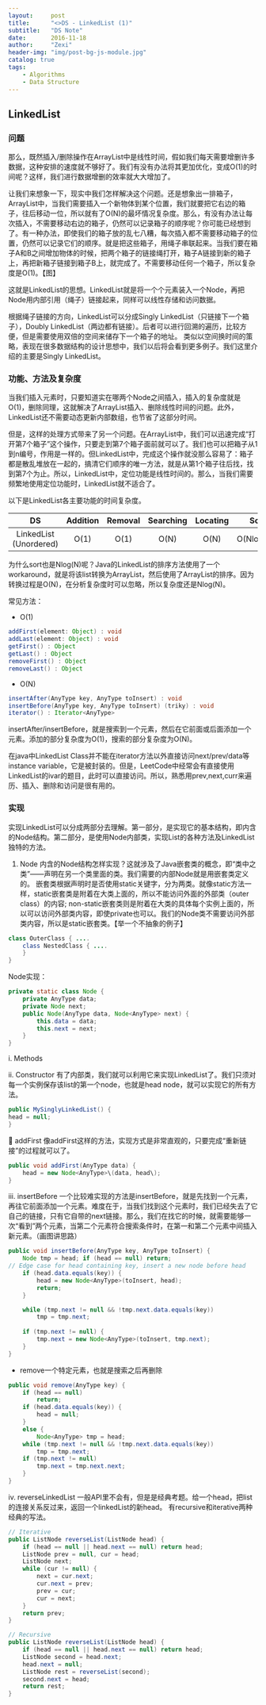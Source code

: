 ```yaml
---
layout:     post
title:      "<>DS - LinkedList (1)"
subtitle:   "DS Note"
date:       2016-11-18
author:     "Zexi"
header-img: "img/post-bg-js-module.jpg"
catalog: true
tags:
    - Algorithms
    - Data Structure
---
```




## LinkedList

### 问题

那么，既然插入/删除操作在ArrayList中是线性时间，假如我们每天需要增删许多数据，这种安排的速度就不够好了。我们有没有办法将其更加优化，变成O(1)的时间呢？这样，我们进行数据增删的效率就大大增加了。

让我们来想象一下，现实中我们怎样解决这个问题。还是想象出一排箱子，ArrayList中，当我们需要插入一个新物体到某个位置，我们就要把它右边的箱子，往后移动一位，所以就有了O(N)的最坏情况复杂度。那么，有没有办法让每次插入，不需要移动右边的箱子，仍然可以记录箱子的顺序呢？你可能已经想到了。有一种办法，即使我们的箱子放的乱七八糟，每次插入都不需要移动箱子的位置，仍然可以记录它们的顺序。就是把这些箱子，用绳子串联起来。当我们要在箱子A和B之间增加物体的时候，把两个箱子的链接绳打开，箱子A链接到新的箱子上，再把新箱子链接到箱子B上，就完成了。不需要移动任何一个箱子，所以复杂度是O(1)。【图】

这就是LinkedList的思想。LinkedList就是将一个个元素装入一个Node，再把Node用内部引用（绳子）链接起来，同样可以线性存储和访问数据。

根据绳子链接的方向，LinkedList可以分成Singly LinkedList（只链接下一个箱子），Doubly LinkedList（两边都有链接）。后者可以进行回溯的遍历，比较方便，但是需要使用双倍的空间来储存下一个箱子的地址。 类似以空间换时间的策略，表现在很多数据结构的设计思想中，我们以后将会看到更多例子。我们这里介绍的主要是Singly LinkedList。

### 功能、方法及复杂度

当我们插入元素时，只要知道实在哪两个Node之间插入，插入的复杂度就是O(1)，删除同理，这就解决了ArrayList插入、删除线性时间的问题。此外，LinkedList还不需要动态更新内部数组，也节省了这部分时间。

但是，这样的处理方式带来了另一个问题。在ArrayList中，我们可以迅速完成“打开第7个箱子”这个操作，只要走到第7个箱子面前就可以了。我们也可以把箱子从1到n编号，作用是一样的。但LinkedList中，完成这个操作就没那么容易了：箱子都是散乱堆放在一起的，搞清它们顺序的唯一方法，就是从第1个箱子往后找，找到第7个为止。所以，LinkedList中，定位功能是线性时间的。那么，当我们需要频繁地使用定位功能时，LinkedList就不适合了。

以下是LinkedList各主要功能的时间复杂度。 

| DS                   | Addition | Removal  | Searching | Locating | Sort     |
|:--------------------:|:--------:|:--------:|:---------:|:--------:|:--------:|
|LinkedList (Unordered)| O(1)     | O(1)     |O(N)       |O(N)      |O(Nlog(N))|

为什么sort也是Nlog(N)呢？Java的LinkedList的排序方法使用了一个workaround，就是将该list转换为ArrayList，然后使用了ArrayList的排序。因为转换过程是O(N)，在分析复杂度时可以忽略，所以复杂度还是Nlog(N)。

常见方法：

* O(1)

```java
addFirst(element: Object) : void
addLast(element: Object) : void
getFirst() : Object
getLast() : Object
removeFirst() : Object
removeLast() : Object
```

* O(N)

```java
insertAfter(AnyType key, AnyType toInsert) : void
insertBefore(AnyType key, AnyType toInsert) (triky) : void
iterator() : Iterator<AnyType>
```

insertAfter/insertBefore，就是搜索到一个元素，然后在它前面或后面添加一个元素。添加的部分复杂度为O(1)，搜索的部分复杂度为O(N)。

在java中LinkedList Class并不能在iterator方法以外直接访问next/prev/data等instance variable，它是被封装的。但是，LeetCode中经常会有直接使用LinkedList的ivar的题目，此时可以直接访问。所以，熟悉用prev,next,curr来遍历、插入、删除和访问是很有用的。

### 实现

实现LinkedList可以分成两部分去理解。第一部分，是实现它的基本结构，即内含的Node结构。第二部分，是使用Node内部类，实现List的各种方法及LinkedList独特的方法。

1. Node 内含的Node结构怎样实现？这就涉及了Java嵌套类的概念，即“类中之类”——声明在另一个类里面的类。我们需要的内部Node就是用嵌套类定义的。 嵌套类根据声明时是否使用static关键字，分为两类。就像static方法一样，static嵌套类是附着在大类上面的，所以不能访问外面的外部类（outer class）的内容; non-static嵌套类则是附着在大类的具体每个实例上面的，所以可以访问外部类内容，即使private也可以。我们的Node类不需要访问外部类内容，所以是static嵌套类。【举一个不抽象的例子】

```java
class OuterClass { ....
    class NestedClass { ....
    }
}
```

Node实现：

```java 
private static class Node { 
    private AnyType data; 
    private Node next;
    public Node(AnyType data, Node<AnyType> next) {
        this.data = data;
        this.next = next;
    }
}
```

i.	Methods

ii.	Constructor 有了内部类，我们就可以利用它来实现LinkedList了。我们只须对每一个实例保存该list的第一个node，也就是head node，就可以实现它的所有方法。

```java
public MySinglyLinkedList() {
head = null;
}
```
	addFirst 像addFirst这样的方法，实现方式是非常直观的，只要完成“重新链接”的过程就可以了。

```java
public void addFirst(AnyType data) {
    head = new Node<AnyType>\(data, head\);
}
```

iii.	insertBefore 一个比较难实现的方法是insertBefore，就是先找到一个元素，再往它前面添加一个元素。难度在于，当我们找到这个元素时，我们已经失去了它自己的链接，只有它自带的next链接。那么，我们在找它的时候，就需要能够一次“看到”两个元素，当第二个元素符合搜索条件时，在第一和第二个元素中间插入新元素。（画图讲思路）

```java
public void insertBefore(AnyType key, AnyType toInsert) {
    Node tmp = head; if (head == null) return;
// Edge case for head containing key, insert a new node before head
    if (head.data.equals(key)) {
        head = new Node<AnyType>(toInsert, head);
        return;
    }

    while (tmp.next != null && !tmp.next.data.equals(key))
        tmp = tmp.next;
    
    if (tmp.next != null) {
        tmp.next = new Node<AnyType>(toInsert, tmp.next);
    }
}
```

* remove一个特定元素，也就是搜索之后再删除

```java
public void remove(AnyType key) {
    if (head == null)
        return;
    if (head.data.equals(key)) {
        head = null;
    }
    else {
        Node<AnyType> tmp = head;
    while (tmp.next != null && !tmp.next.data.equals(key))
        tmp = tmp.next;
    if (tmp.next != null)
        tmp.next = tmp.next.next;
    }
}
```

iv.	reverseLinkedList 一般API里不会有，但是是经典考题。给一个head，把list的连接关系反过来，返回一个linkedList的新head。 有recursive和iterative两种经典的写法。 

```java
// Iterative 
public ListNode reverseList(ListNode head) {
    if (head == null || head.next == null) return head; 
    ListNode prev = null, cur = head; 
    ListNode next;
    while (cur != null) {
        next = cur.next;
        cur.next = prev;
        prev = cur;
        cur = next;
    }
    return prev;
}

// Recursive
public ListNode reverseList(ListNode head) {
    if (head == null || head.next == null) return head;
    ListNode second = head.next;
    head.next = null;
    ListNode rest = reverseList(second);
    second.next = head;
    return rest;
}
```




